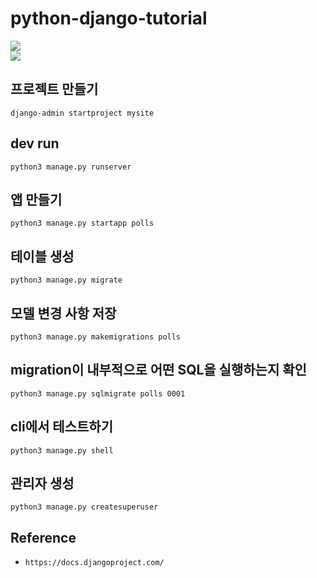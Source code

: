 # python-django-tutorial

<img src="https://img.shields.io/badge/django 4.0-092E20?style=flat-square&logo=django&logoColor=white"/>
<br/>
<img src="https://img.shields.io/badge/python 3.9-3776AB?style=flat-square&logo=python&logoColor=white"/>

## 프로젝트 만들기
```commandline
django-admin startproject mysite
```

## dev run
```commandline
python3 manage.py runserver
```

## 앱 만들기
```commandline
python3 manage.py startapp polls
```

## 테이블 생성
```commandline
python3 manage.py migrate
```

## 모델 변경 사항 저장
```commandline
python3 manage.py makemigrations polls
```

## migration이 내부적으로 어떤 SQL을 실행하는지 확인
```commandline
python3 manage.py sqlmigrate polls 0001
```

## cli에서 테스트하기
```commandline
python3 manage.py shell
```

## 관리자 생성
```commandline
python3 manage.py createsuperuser
```

## Reference
- `https://docs.djangoproject.com/`